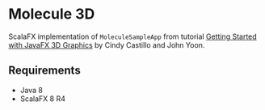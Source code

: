 Molecule 3D
===========

ScalaFX implementation of `MoleculeSampleApp` from tutorial [Getting Started with JavaFX 3D Graphics](http://docs.oracle.com/javafx/8/3d_graphics/jfxpub-3d_graphics.htm)
by Cindy Castillo and John Yoon.


Requirements
------------

* Java 8 
* ScalaFX 8 R4